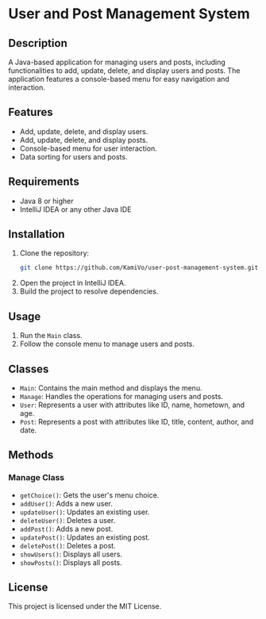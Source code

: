 # User and Post Management System

## Description
A Java-based application for managing users and posts, including functionalities to add, update, delete, and display users and posts. The application features a console-based menu for easy navigation and interaction.

## Features
- Add, update, delete, and display users.
- Add, update, delete, and display posts.
- Console-based menu for user interaction.
- Data sorting for users and posts.

## Requirements
- Java 8 or higher
- IntelliJ IDEA or any other Java IDE

## Installation
1. Clone the repository:
    ```sh
    git clone https://github.com/KamiVo/user-post-management-system.git
    ```
2. Open the project in IntelliJ IDEA.
3. Build the project to resolve dependencies.

## Usage
1. Run the `Main` class.
2. Follow the console menu to manage users and posts.

## Classes
- `Main`: Contains the main method and displays the menu.
- `Manage`: Handles the operations for managing users and posts.
- `User`: Represents a user with attributes like ID, name, hometown, and age.
- `Post`: Represents a post with attributes like ID, title, content, author, and date.

## Methods
### Manage Class
- `getChoice()`: Gets the user's menu choice.
- `addUser()`: Adds a new user.
- `updateUser()`: Updates an existing user.
- `deleteUser()`: Deletes a user.
- `addPost()`: Adds a new post.
- `updatePost()`: Updates an existing post.
- `deletePost()`: Deletes a post.
- `showUsers()`: Displays all users.
- `showPosts()`: Displays all posts.

## License
This project is licensed under the MIT License.
